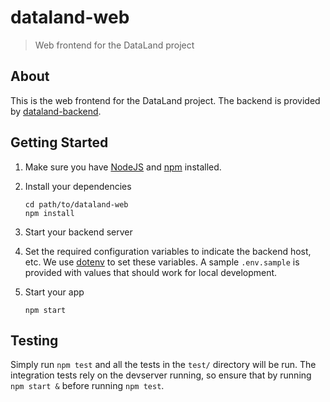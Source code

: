 # dataland-web

> Web frontend for the DataLand project

## About

This is the web frontend for the DataLand project. The backend is provided by 
[dataland-backend](https://github.com/learning-with-data/dataland-backend).

## Getting Started

1. Make sure you have [NodeJS](https://nodejs.org/) and [npm](https://www.npmjs.com/) installed.
2. Install your dependencies

    ```
    cd path/to/dataland-web
    npm install
    ```
3. Start your backend server
4. Set the required configuration variables to indicate the backend host, etc. We use 
   [dotenv](https://www.npmjs.com/package/dotenv) to set these variables. A sample
   `.env.sample` is provided with values that should work for local development. 
5. Start your app

    ```
    npm start
    ```

## Testing

Simply run `npm test` and all the tests in the `test/` directory will be run. The integration tests
rely on the devserver running, so ensure that by running `npm start &` before running `npm test`.